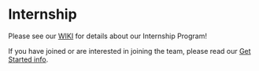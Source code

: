 # Internship

Please see our [WIKI](https://github.com/hackforla/internship/wiki) for details about our Internship Program!

If you have joined or are interested in joining the team, please read our [Get Started info](https://github.com/hackforla/internship/wiki/Joining-the-Team).
